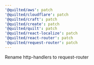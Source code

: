 ```yaml
---
'@quilted/aws': patch
'@quilted/cloudflare': patch
'@quilted/craft': patch
'@quilted/create': patch
'@quilted/quilt': patch
'@quilted/react-localize': patch
'@quilted/react-router': patch
'@quilted/request-router': patch
---
```


Rename http-handlers to request-router
